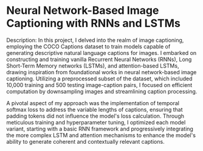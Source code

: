 # Neural Network-Based Image Captioning with RNNs and LSTMs

Description: In this project, I delved into the realm of image captioning, employing the COCO Captions dataset to train models capable of generating descriptive natural language captions for images. I embarked on constructing and training vanilla Recurrent Neural Networks (RNNs), Long Short-Term Memory networks (LSTMs), and attention-based LSTMs, drawing inspiration from foundational works in neural network-based image captioning. Utilizing a preprocessed subset of the dataset, which included 10,000 training and 500 testing image-caption pairs, I focused on efficient computation by downsampling images and streamlining caption processing.

A pivotal aspect of my approach was the implementation of temporal softmax loss to address the variable lengths of captions, ensuring that padding tokens did not influence the model's loss calculation. Through meticulous training and hyperparameter tuning, I optimized each model variant, starting with a basic RNN framework and progressively integrating the more complex LSTM and attention mechanisms to enhance the model's ability to generate coherent and contextually relevant captions.
